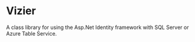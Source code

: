 Vizier
======

A class library for using the Asp.Net Identity framework with SQL Server or Azure Table Service.
